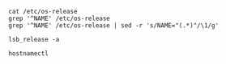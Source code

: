 ```
  cat /etc/os-release
  grep '^NAME' /etc/os-release
  grep '^NAME' /etc/os-release | sed -r 's/NAME="(.*)"/\1/g'
```


```
  lsb_release -a
```


```
  hostnamectl
```
